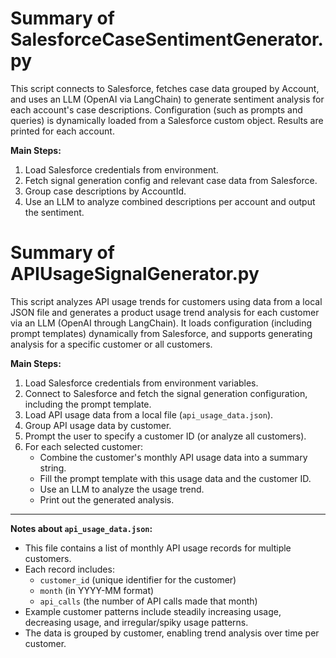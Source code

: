 # Summary of SalesforceCaseSentimentGenerator.py

This script connects to Salesforce, fetches case data grouped by Account, and uses an LLM (OpenAI via LangChain) to generate sentiment analysis for each account's case descriptions. Configuration (such as prompts and queries) is dynamically loaded from a Salesforce custom object. Results are printed for each account.

**Main Steps:**
1. Load Salesforce credentials from environment.
2. Fetch signal generation config and relevant case data from Salesforce.
3. Group case descriptions by AccountId.
4. Use an LLM to analyze combined descriptions per account and output the sentiment.

# Summary of APIUsageSignalGenerator.py

This script analyzes API usage trends for customers using data from a local JSON file and generates a product usage trend analysis for each customer via an LLM (OpenAI through LangChain). It loads configuration (including prompt templates) dynamically from Salesforce, and supports generating analysis for a specific customer or all customers.

**Main Steps:**
1. Load Salesforce credentials from environment variables.
2. Connect to Salesforce and fetch the signal generation configuration, including the prompt template.
3. Load API usage data from a local file (`api_usage_data.json`).
4. Group API usage data by customer.
5. Prompt the user to specify a customer ID (or analyze all customers).
6. For each selected customer:
   - Combine the customer's monthly API usage data into a summary string.
   - Fill the prompt template with this usage data and the customer ID.
   - Use an LLM to analyze the usage trend.
   - Print out the generated analysis.

---

**Notes about `api_usage_data.json`:**
- This file contains a list of monthly API usage records for multiple customers.
- Each record includes: 
  - `customer_id` (unique identifier for the customer)
  - `month` (in YYYY-MM format)
  - `api_calls` (the number of API calls made that month)
- Example customer patterns include steadily increasing usage, decreasing usage, and irregular/spiky usage patterns.
- The data is grouped by customer, enabling trend analysis over time per customer.
